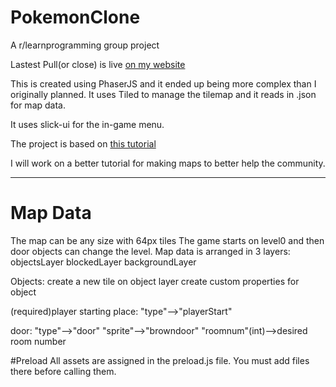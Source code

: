 # PokemonClone
A r/learnprogramming group project

Lastest Pull(or close) is live [on my website](http://boxerbomb.com/reddit/)

This is created using PhaserJS and it ended up being more complex than I originally planned.
It uses Tiled to manage the tilemap and it reads in .json for map data.

It uses slick-ui for the in-game menu.

The project is based on [this tutorial](https://gamedevacademy.org/html5-phaser-tutorial-top-down-games-with-tiled) 

I will work on a better tutorial for making maps to better help the community.

----------------------------------------------------------------------
# Map Data
The map can be any size with 64px tiles
The game starts on level0 and then door objects can change the level.
Map data is arranged in 3 layers:
objectsLayer
blockedLayer
backgroundLayer

Objects:
create a new tile on object layer
create custom properties for object

(required)player starting place:
"type"-->"playerStart"

door:
"type"-->"door"
"sprite"-->"browndoor"
"roomnum"(int)-->desired room number

#Preload
All assets are assigned in the preload.js file. You must add files there before calling them.
